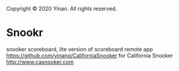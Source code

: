 Copyright © 2020 Yinan. All rights reserved.
# Snookr
 snooker scoreboard, lite version of scoreboard remote app https://github.com/yinanq/CaliforniaSnooker for California Snooker http://www.casnooker.com
